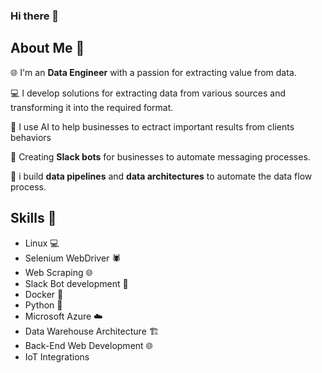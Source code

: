 ### Hi there 👋

## About Me 🚀

🌐 I'm an **Data Engineer** with a passion for extracting value from data.

💻 I develop solutions for extracting data from various sources and transforming it into the required format.

🧠 I use AI to help businesses to ectract important results from clients behaviors

🤖 Creating **Slack bots** for businesses to automate messaging processes.

🔧 i build **data pipelines** and **data architectures** to automate the data flow process.

## Skills 💼

- Linux 💻
- Selenium WebDriver 🕷️
- Web Scraping 🌐
- Slack Bot development 🤖
- Docker 🐳
- Python 🐍
- Microsoft Azure ☁️
- Data Warehouse Architecture 🏗️
- Back-End Web Development 🌐
- IoT Integrations 
